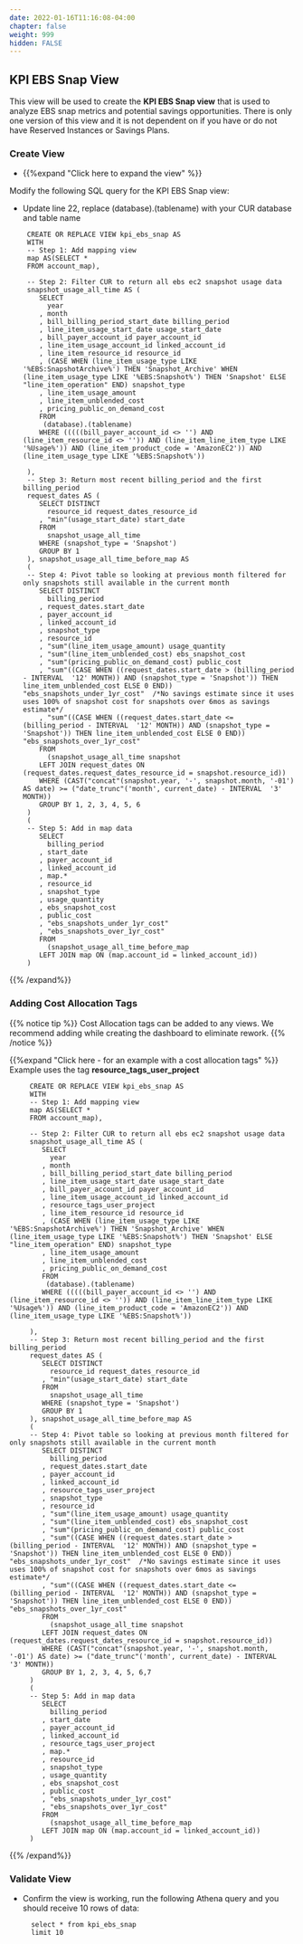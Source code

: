 ```yaml
---
date: 2022-01-16T11:16:08-04:00
chapter: false
weight: 999
hidden: FALSE
---
```




## KPI EBS Snap View
This view will be used to create the **KPI EBS Snap view** that is used to analyze EBS snap metrics and potential savings opportunities. There is only one version of this view and it is not dependent on if you have or do not have Reserved Instances or Savings Plans.      


### Create View
- {{%expand "Click here to expand the view" %}}

Modify the following SQL query for the KPI EBS Snap view: 
 - Update line 22, replace (database).(tablename) with your CUR database and table name 

		CREATE OR REPLACE VIEW kpi_ebs_snap AS 
		WITH 
		-- Step 1: Add mapping view
		map AS(SELECT *
		FROM account_map),

		-- Step 2: Filter CUR to return all ebs ec2 snapshot usage data
		snapshot_usage_all_time AS (
		   SELECT
			 year
		   , month
		   , bill_billing_period_start_date billing_period
		   , line_item_usage_start_date usage_start_date
		   , bill_payer_account_id payer_account_id
		   , line_item_usage_account_id linked_account_id
		   , line_item_resource_id resource_id
		   , (CASE WHEN (line_item_usage_type LIKE '%EBS:SnapshotArchive%') THEN 'Snapshot_Archive' WHEN (line_item_usage_type LIKE '%EBS:Snapshot%') THEN 'Snapshot' ELSE "line_item_operation" END) snapshot_type
		   , line_item_usage_amount
		   , line_item_unblended_cost
		   , pricing_public_on_demand_cost
		   FROM
			(database).(tablename)
		   WHERE (((((bill_payer_account_id <> '') AND (line_item_resource_id <> '')) AND (line_item_line_item_type LIKE '%Usage%')) AND (line_item_product_code = 'AmazonEC2')) AND (line_item_usage_type LIKE '%EBS:Snapshot%'))

		),	
		-- Step 3: Return most recent billing_period and the first billing_period
		request_dates AS (
		   SELECT DISTINCT
			 resource_id request_dates_resource_id
		   , "min"(usage_start_date) start_date
		   FROM
			 snapshot_usage_all_time
		   WHERE (snapshot_type = 'Snapshot')
		   GROUP BY 1
		), snapshot_usage_all_time_before_map AS 	
		(
		-- Step 4: Pivot table so looking at previous month filtered for only snapshots still available in the current month
		   SELECT DISTINCT
			 billing_period
		   , request_dates.start_date
		   , payer_account_id
		   , linked_account_id
		   , snapshot_type
		   , resource_id
		   , "sum"(line_item_usage_amount) usage_quantity
		   , "sum"(line_item_unblended_cost) ebs_snapshot_cost
		   , "sum"(pricing_public_on_demand_cost) public_cost
		   , "sum"((CASE WHEN ((request_dates.start_date > (billing_period - INTERVAL  '12' MONTH)) AND (snapshot_type = 'Snapshot')) THEN line_item_unblended_cost ELSE 0 END)) "ebs_snapshots_under_1yr_cost"  /*No savings estimate since it uses uses 100% of snapshot cost for snapshots over 6mos as savings estimate*/ 
		   , "sum"((CASE WHEN ((request_dates.start_date <= (billing_period - INTERVAL  '12' MONTH)) AND (snapshot_type = 'Snapshot')) THEN line_item_unblended_cost ELSE 0 END)) "ebs_snapshots_over_1yr_cost"
		   FROM
			 (snapshot_usage_all_time snapshot
		   LEFT JOIN request_dates ON (request_dates.request_dates_resource_id = snapshot.resource_id))
		   WHERE (CAST("concat"(snapshot.year, '-', snapshot.month, '-01') AS date) >= ("date_trunc"('month', current_date) - INTERVAL  '3' MONTH))
		   GROUP BY 1, 2, 3, 4, 5, 6
		)
		(
		-- Step 5: Add in map data
		   SELECT
			 billing_period
		   , start_date
		   , payer_account_id
		   , linked_account_id
		   , map.*
		   , resource_id
		   , snapshot_type
		   , usage_quantity
		   , ebs_snapshot_cost
		   , public_cost
		   , "ebs_snapshots_under_1yr_cost"
		   , "ebs_snapshots_over_1yr_cost"
		   FROM
			 (snapshot_usage_all_time_before_map
		   LEFT JOIN map ON (map.account_id = linked_account_id))
		) 

{{% /expand%}}

### Adding Cost Allocation Tags
{{% notice tip %}}
Cost Allocation tags can be added to any views. We recommend adding while creating the dashboard to eliminate rework. 
{{% /notice %}}

{{%expand "Click here - for an example with a cost allocation tags" %}}
Example uses the tag **resource_tags_user_project**

		 CREATE OR REPLACE VIEW kpi_ebs_snap AS 
		 WITH 
		 -- Step 1: Add mapping view
		 map AS(SELECT *
		 FROM account_map),

		 -- Step 2: Filter CUR to return all ebs ec2 snapshot usage data
		 snapshot_usage_all_time AS (
			SELECT
			  year
			, month
			, bill_billing_period_start_date billing_period
			, line_item_usage_start_date usage_start_date
			, bill_payer_account_id payer_account_id
			, line_item_usage_account_id linked_account_id
			, resource_tags_user_project
			, line_item_resource_id resource_id
			, (CASE WHEN (line_item_usage_type LIKE '%EBS:SnapshotArchive%') THEN 'Snapshot_Archive' WHEN (line_item_usage_type LIKE '%EBS:Snapshot%') THEN 'Snapshot' ELSE "line_item_operation" END) snapshot_type
			, line_item_usage_amount
			, line_item_unblended_cost
			, pricing_public_on_demand_cost
			FROM
			 (database).(tablename)
			WHERE (((((bill_payer_account_id <> '') AND (line_item_resource_id <> '')) AND (line_item_line_item_type LIKE '%Usage%')) AND (line_item_product_code = 'AmazonEC2')) AND (line_item_usage_type LIKE '%EBS:Snapshot%'))

		 ),	
		 -- Step 3: Return most recent billing_period and the first billing_period
		 request_dates AS (
			SELECT DISTINCT
			  resource_id request_dates_resource_id
			, "min"(usage_start_date) start_date
			FROM
			  snapshot_usage_all_time
			WHERE (snapshot_type = 'Snapshot')
			GROUP BY 1
		 ), snapshot_usage_all_time_before_map AS 	
		 (
		 -- Step 4: Pivot table so looking at previous month filtered for only snapshots still available in the current month
			SELECT DISTINCT
			  billing_period
			, request_dates.start_date
			, payer_account_id
			, linked_account_id
			, resource_tags_user_project
			, snapshot_type
			, resource_id
			, "sum"(line_item_usage_amount) usage_quantity
			, "sum"(line_item_unblended_cost) ebs_snapshot_cost
			, "sum"(pricing_public_on_demand_cost) public_cost
			, "sum"((CASE WHEN ((request_dates.start_date > (billing_period - INTERVAL  '12' MONTH)) AND (snapshot_type = 'Snapshot')) THEN line_item_unblended_cost ELSE 0 END)) "ebs_snapshots_under_1yr_cost"  /*No savings estimate since it uses uses 100% of snapshot cost for snapshots over 6mos as savings estimate*/ 
			, "sum"((CASE WHEN ((request_dates.start_date <= (billing_period - INTERVAL  '12' MONTH)) AND (snapshot_type = 'Snapshot')) THEN line_item_unblended_cost ELSE 0 END)) "ebs_snapshots_over_1yr_cost"
			FROM
			  (snapshot_usage_all_time snapshot
			LEFT JOIN request_dates ON (request_dates.request_dates_resource_id = snapshot.resource_id))
			WHERE (CAST("concat"(snapshot.year, '-', snapshot.month, '-01') AS date) >= ("date_trunc"('month', current_date) - INTERVAL  '3' MONTH))
			GROUP BY 1, 2, 3, 4, 5, 6,7
		 )
		 (
		 -- Step 5: Add in map data
			SELECT
			  billing_period
			, start_date
			, payer_account_id
			, linked_account_id
			, resource_tags_user_project
			, map.*
			, resource_id
			, snapshot_type
			, usage_quantity
			, ebs_snapshot_cost
			, public_cost
			, "ebs_snapshots_under_1yr_cost"
			, "ebs_snapshots_over_1yr_cost"
			FROM
			  (snapshot_usage_all_time_before_map
			LEFT JOIN map ON (map.account_id = linked_account_id))
		 ) 


{{% /expand%}}


### Validate View 
- Confirm the view is working, run the following Athena query and you should receive 10 rows of data:

        select * from kpi_ebs_snap
        limit 10
